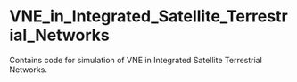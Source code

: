 # VNE_in_Integrated_Satellite_Terrestrial_Networks
Contains code for simulation of VNE in Integrated Satellite Terrestrial Networks.
